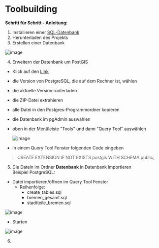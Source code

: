 # Toolbuilding

**Schritt für Schritt - Anleitung:**

1) Installieren einer [SQL-Datenbank](https://www.postgresql.org/download/)
2) Herunterladen des Projekts
3) Erstellen einer Datenbank

![image](https://user-images.githubusercontent.com/46625416/82147798-8686ac80-9850-11ea-8a90-6645a76c11c8.png)

 4) Erweitern der Datenbank um PostGIS
 - Klick auf den [Link](http://download.osgeo.org/postgis/windows/)
 - die Version von PostgreSQL, die auf dem Rechner ist, wählen
 - die aktuelle Version runterladen
 - die ZIP-Datei extrahieren
 - alle Datei in den Postgres-Programmordner kopieren
 - die Datenbank im pgAdmin auswählen
 - oben in der Menüleiste "Tools" und dann "Query Tool" auswählen
 
   ![image](https://user-images.githubusercontent.com/46625416/82147853-fc8b1380-9850-11ea-8317-bef941d526f0.png)
   
 - in einem Query Tool Fenster folgenden Code eingeben
 >CREATE EXTENSION IF NOT EXISTS postgis WITH SCHEMA public;
   
   
 5) Die Datein im Ordner **Datenbank** in Datenbank importieren  
 Beispiel PostgreSQL:
 - Datei importieren/öffnen im Query Tool Fenster
     - Reihenfolge:
         - create_tables.sql
         - bremen_gesamt.sql
         - stadtteile_bremen.sql
 
 ![image](https://user-images.githubusercontent.com/46625416/82147960-9652c080-9851-11ea-8164-7e66727e1c65.png)
 
 - Starten
 
 ![image](https://user-images.githubusercontent.com/46625416/82148025-1842e980-9852-11ea-8cb2-5f275119b3f6.png)
 
 6)
